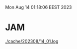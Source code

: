 Mon Aug 14 01:18:06 EEST 2023
# JAM
<a href='./cache/202308/14_01.log'>./cache/202308/14_01.log</a>
